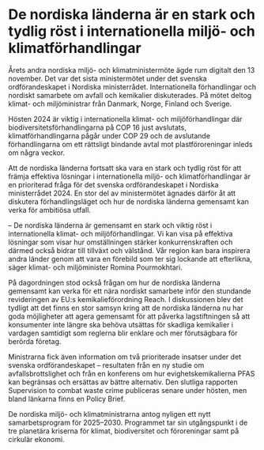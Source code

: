 # De nordiska länderna är en stark och tydlig röst i internationella miljö- och klimatförhandlingar

Årets andra nordiska miljö\- och klimatministermöte ägde rum digitalt den 13 november. Det var det sista ministermötet under det svenska ordförandeskapet i Nordiska ministerrådet. Internationella förhandlingar och nordiskt samarbete om avfall och kemikalier diskuterades. På mötet deltog klimat\- och miljöministrar från Danmark, Norge, Finland och Sverige.


Hösten 2024 är viktig i internationella klimat\- och miljöförhandlingar där biodiversitetsförhandlingarna på COP 16 just avslutats, klimatförhandlingarna pågår under COP 29 och de avslutande förhandlingarna om ett rättsligt bindande avtal mot plastföroreningar inleds om några veckor.

Att de nordiska länderna fortsatt ska vara en stark och tydlig röst för att främja effektiva lösningar i internationella miljö\- och klimatförhandlingar är en prioriterad fråga för det svenska ordförandeskapet i Nordiska ministerrådet 2024\. En stor del av ministermötet ägnades därför åt att diskutera förhandlingsläget och hur de nordiska länderna gemensamt kan verka för ambitiösa utfall.

– De nordiska länderna är gemensamt en stark och viktig röst i internationella klimat\- och miljöförhandlingar. Vi kan visa på effektiva lösningar som visar hur omställningen stärker konkurrenskraften och därmed också bidrar till tillväxt och välstånd. Vår region kan bara inspirera andra länder genom att vara en förebild som ter sig lockande att efterlikna, säger klimat\- och miljöminister Romina Pourmokhtari.

På dagordningen stod också frågan om hur de nordiska länderna gemensamt kan verka för ett nära nordiskt samarbete inför den stundande revideringen av EU:s kemikalieförordning Reach. I diskussionen blev det tydligt att det finns en stor samsyn kring att de nordiska länderna nu har goda möjligheter att agera gemensamt för att påverka lagstiftningen så att konsumenter inte längre ska behöva utsättas för skadliga kemikalier i vardagen samtidigt som reglerna blir enklare och mer förutsägbara för berörda företag.

Ministrarna fick även information om två prioriterade insatser under det svenska ordförandeskapet – resultaten från en ny studie om avfallsbrottslighet och från en konferens om hur evighetskemikalierna PFAS kan begränsas och ersättas av bättre alternativ. Den slutliga rapporten Supervision to combat waste crime publiceras senare under hösten, men bland länkarna finns en Policy Brief.

De nordiska miljö\- och klimatministrarna antog nyligen ett nytt samarbetsprogram för 2025–2030\. Programmet tar sin utgångspunkt i de tre planetära kriserna för klimat, biodiversitet och föroreningar samt på cirkulär ekonomi.

